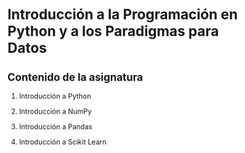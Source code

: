 # Introducción a la Programación en Python y a los Paradigmas para Datos

## Contenido de la asignatura

1. Introducción a Python

2. Introducción a NumPy

3. Introducción a Pandas

4. Introducción a Scikit Learn
